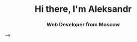 <div id="header" align="center">
    <h1>Hi there, I'm  Aleksandr </h1>
    <h3>Web Developer from Moscow</h3>
</div>
-->
